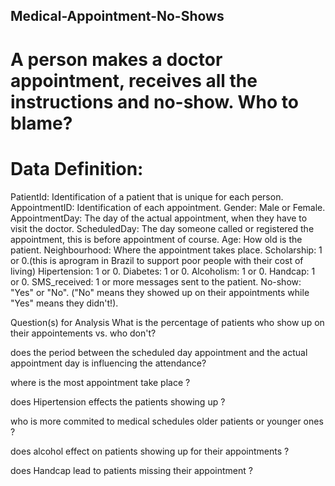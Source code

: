 ## Medical-Appointment-No-Shows
# A person makes a doctor appointment, receives all the instructions and no-show. Who to blame?

# Data Definition:

PatientId: Identification of a patient that is unique for each person.
AppointmentID: Identification of each appointment.
Gender: Male or Female.
AppointmentDay: The day of the actual appointment, when they have to visit the doctor.
ScheduledDay: The day someone called or registered the appointment, this is before appointment of course.
Age: How old is the patient.
Neighbourhood: Where the appointment takes place.
Scholarship: 1 or 0.(this is aprogram in Brazil to support poor people with their cost of living)
Hipertension: 1 or 0.
Diabetes: 1 or 0.
Alcoholism: 1 or 0.
Handcap: 1 or 0.
SMS_received: 1 or more messages sent to the patient.
No-show: "Yes" or "No". ("No" means they showed up on their appointments while "Yes" means they didn't!).

Question(s) for Analysis
What is the percentage of patients who show up on their appointements vs. who don't?

does the period between the scheduled day appointment and the actual appointment day is influencing the attendance?

where is the most appointment take place ?

does Hipertension effects the patients showing up ?

who is more commited to medical schedules older patients or younger ones ?

does alcohol effect on patients showing up for their appointments ?

does Handcap lead to patients missing their appointment ?
